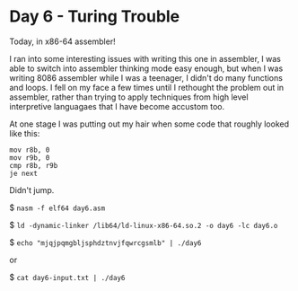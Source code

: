 # Day 6 - Turing Trouble

Today, in x86-64 assembler!

I ran into some interesting issues with writing this one in assembler, I was able to switch into assembler thinking mode easy enough, but when I was writing 8086 assembler while I was a teenager, I didn't do many functions and loops. I fell on my face a few times until I rethought the problem out in assembler, rather than trying to apply techniques from high level interpretive languagaes that I have become accustom too. 

At one stage I was putting out my hair when some code that roughly looked like this:
```
mov r8b, 0
mov r9b, 0
cmp r8b, r9b
je next
```
Didn't jump.

$ `nasm -f elf64 day6.asm`

$ `ld -dynamic-linker /lib64/ld-linux-x86-64.so.2 -o day6 -lc day6.o`

$ `echo "mjqjpqmgbljsphdztnvjfqwrcgsmlb" | ./day6`

or

$ `cat day6-input.txt | ./day6`

